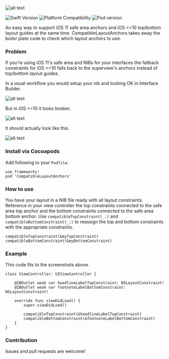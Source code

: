 ![alt text](https://github.com/truffls/compatible-layout-anchors-ios/raw/master/readme-images/logo.png "Compatible Layout Anchors")

![Swift Version](https://img.shields.io/badge/swift-3.2-orange.svg "Swift 3.2")
![Platform Compatibility](https://img.shields.io/badge/platform-ios-lightgrey.svg "Platform iOS")
![Pod version](https://img.shields.io/badge/pod-v1.1.0-blue.svg "Pod version 1.1.0")

An easy way to support iOS 11 safe area anchors and iOS <=10 top/bottom layout guides at the same time. CompatibleLayoutAnchors takes away the boiler plate code to check which layout anchors to use.


### Problem

If you're using iOS 11's safe area and NIBs for your interfaces the fallback constraints for iOS <=10 falls back to the superview's anchors instead of top/bottom layout guides.

In a usual workflow you would setup your nib and looking OK in Interface Builder.

![alt text](https://github.com/truffls/compatible-layout-anchors-ios/raw/master/readme-images/setup-nib.png "Setup NIB")

But in iOS <=10 it looks broken.

![alt text](https://github.com/truffls/compatible-layout-anchors-ios/raw/master/readme-images/before.gif "Broken layout constraints")

It should actually look like this.

![alt text](https://github.com/truffls/compatible-layout-anchors-ios/raw/master/readme-images/after.jpg "Fixed layout constraints")


### Install via Cocoapods

Add following to your `Podfile`:

    use_frameworks!
    pod 'CompatibleLayoutAnchors'


### How to use

You have your layout in a NIB file ready with all layout constraints. Reference in your view controller the top constraints connected to the safe area top anchor and the bottom constraints connected to the safe area bottom anchor. Use `compatibleTopConstraint(_:)` and `compatibleBottomConstraint(_:)` to reassign the top and bottom constraints with the appropriate constraints.

    compatibleTopConstraint(&myTopConstraint)
    compatibleBottomConstraint(&myBottomConstraint)

### Example

This code fits to the screenshots above.

    class ViewController: UIViewController {

        @IBOutlet weak var headlineLabelTopConstraint: NSLayoutConstraint!
        @IBOutlet weak var footnoteLabelBottomConstraint: NSLayoutConstraint!

        override func viewDidLoad() {
            super.viewDidLoad()

            compatibleTopConstraint(&headlineLabelTopConstraint)
            compatibleBottomConstraint(&footnoteLabelBottomConstraint)
        }
    }

### Contribution

Issues and pull requests are welcome!
